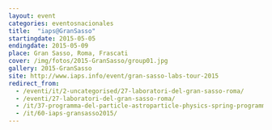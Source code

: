 ```yaml
---
layout: event
categories: eventosnacionales
title:  "iaps@GranSasso"
startingdate: 2015-05-05
endingdate: 2015-05-09
place: Gran Sasso, Roma, Frascati
cover: /img/fotos/2015-GranSasso/group01.jpg
gallery: 2015-GranSasso
site: http://www.iaps.info/event/gran-sasso-labs-tour-2015
redirect_from:
  - /eventi/it/2-uncategorised/27-laboratori-del-gran-sasso-roma/
  - /eventi/27-laboratori-del-gran-sasso-roma/
  - /it/37-programma-del-particle-astroparticle-physics-spring-programme/
  - /it/60-iaps-gransasso2015/
---
```

